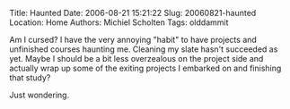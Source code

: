 Title: Haunted
Date: 2006-08-21 15:21:22
Slug: 20060821-haunted
Location: Home
Authors: Michiel Scholten
Tags: olddammit

<p>Am I cursed? I have the very annoying "habit" to have projects and unfinished courses haunting me. Cleaning my slate hasn't succeeded as yet. Maybe I should be a bit less overzealous on the project side and actually wrap up some of the exiting projects I embarked on and finishing that study?</p>

<p>Just wondering.</p>